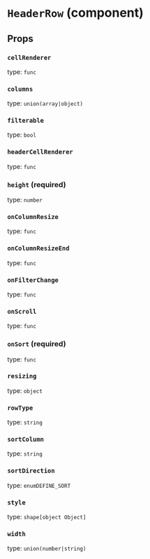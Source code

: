 `HeaderRow` (component)
=======================



Props
-----

### `cellRenderer`

type: `func`


### `columns`

type: `union(array|object)`


### `filterable`

type: `bool`


### `headerCellRenderer`

type: `func`


### `height` (required)

type: `number`


### `onColumnResize`

type: `func`


### `onColumnResizeEnd`

type: `func`


### `onFilterChange`

type: `func`


### `onScroll`

type: `func`


### `onSort` (required)

type: `func`


### `resizing`

type: `object`


### `rowType`

type: `string`


### `sortColumn`

type: `string`


### `sortDirection`

type: `enumDEFINE_SORT`


### `style`

type: `shape[object Object]`


### `width`

type: `union(number|string)`

